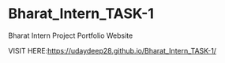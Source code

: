 # Bharat_Intern_TASK-1
Bharat Intern Project Portfolio Website 

VISIT HERE:https://udaydeep28.github.io/Bharat_Intern_TASK-1/
